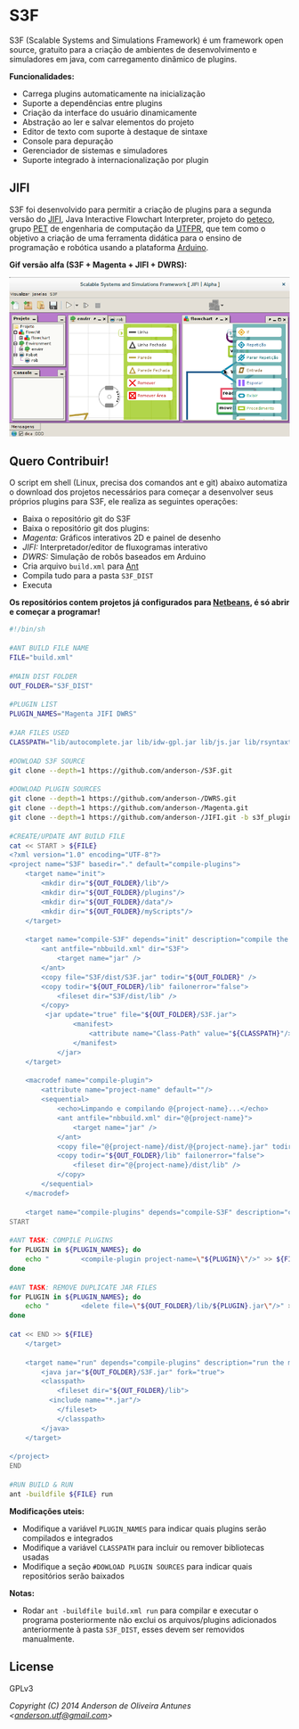 S3F
===

S3F (Scalable Systems and Simulations Framework) é um framework open source, gratuito para a criação de ambientes de desenvolvimento e simuladores em java, com carregamento dinâmico de plugins.


**Funcionalidades:**

- Carrega plugins automaticamente na inicialização
- Suporte a dependências entre plugins
- Criação da interface do usuário dinamicamente
- Abstração ao ler e salvar elementos do projeto
- Editor de texto com suporte à destaque de sintaxe
- Console para depuração
- Gerenciador de sistemas e simuladores
- Suporte integrado à internacionalização por plugin

JIFI
----

S3F foi desenvolvido para permitir a criação de plugins para a segunda versão do [JIFI], Java Interactive Flowchart Interpreter, projeto do [peteco], grupo [PET] de engenharia de computação da [UTFPR], que tem como o objetivo a criação de uma ferramenta didática para o ensino de programação e robótica usando a plataforma [Arduino].

**Gif versão alfa (S3F + Magenta + JIFI + DWRS):**

![gif](https://github.com/anderson-/S3F/raw/master/alfa.gif "S3F+Magenta+JIFI+DWRS versão alfa")

Quero Contribuir!
-----------------

O script em shell (Linux, precisa dos comandos ant e git) abaixo automatiza o download dos projetos necessários para começar a desenvolver seus próprios plugins para S3F, ele realiza as seguintes operações:

- Baixa o repositório git do S3F
- Baixa o repositório git dos plugins:
 - *Magenta:* Gráficos interativos 2D e painel de desenho
 - *JIFI:* Interpretador/editor de fluxogramas interativo
 - *DWRS:* Simulação de robôs baseados em Arduino
- Cria arquivo `build.xml` para [Ant]
- Compila tudo para a pasta `S3F_DIST`
- Executa

**Os repositórios contem projetos já configurados para [Netbeans], é só abrir e começar a programar!**


```sh
#!/bin/sh

#ANT BUILD FILE NAME
FILE="build.xml"

#MAIN DIST FOLDER
OUT_FOLDER="S3F_DIST"

#PLUGIN LIST
PLUGIN_NAMES="Magenta JIFI DWRS"

#JAR FILES USED
CLASSPATH="lib/autocomplete.jar lib/idw-gpl.jar lib/js.jar lib/rsyntaxtextarea.jar lib/jep-2.4.1.jar lib/RXTXcomm.jar"

#DOWLOAD S3F SOURCE
git clone --depth=1 https://github.com/anderson-/S3F.git

#DOWLOAD PLUGIN SOURCES
git clone --depth=1 https://github.com/anderson-/DWRS.git
git clone --depth=1 https://github.com/anderson-/Magenta.git
git clone --depth=1 https://github.com/anderson-/JIFI.git -b s3f_plugin

#CREATE/UPDATE ANT BUILD FILE
cat << START > ${FILE}
<?xml version="1.0" encoding="UTF-8"?>
<project name="S3F" basedir="." default="compile-plugins">
    <target name="init">
        <mkdir dir="${OUT_FOLDER}/lib"/>
        <mkdir dir="${OUT_FOLDER}/plugins"/>
        <mkdir dir="${OUT_FOLDER}/data"/>
        <mkdir dir="${OUT_FOLDER}/myScripts"/>
    </target>
    
    <target name="compile-S3F" depends="init" description="compile the main project">
        <ant antfile="nbbuild.xml" dir="S3F">
            <target name="jar" />
        </ant>
        <copy file="S3F/dist/S3F.jar" todir="${OUT_FOLDER}" />
        <copy todir="${OUT_FOLDER}/lib" failonerror="false">
            <fileset dir="S3F/dist/lib" />
        </copy>
	     <jar update="true" file="${OUT_FOLDER}/S3F.jar">
                <manifest>
                    <attribute name="Class-Path" value="${CLASSPATH}"/>
                </manifest>
            </jar>
    </target>
    
    <macrodef name="compile-plugin">
        <attribute name="project-name" default=""/>
        <sequential>
            <echo>Limpando e compilando @{project-name}...</echo>
            <ant antfile="nbbuild.xml" dir="@{project-name}">
                <target name="jar" />
            </ant>
            <copy file="@{project-name}/dist/@{project-name}.jar" todir="${OUT_FOLDER}/plugins" />
            <copy todir="${OUT_FOLDER}/lib" failonerror="false">
                <fileset dir="@{project-name}/dist/lib" />
            </copy>
        </sequential>
    </macrodef>
    
    <target name="compile-plugins" depends="compile-S3F" description="compile all the plugins">
START

#ANT TASK: COMPILE PLUGINS
for PLUGIN in ${PLUGIN_NAMES}; do
	echo "        <compile-plugin project-name=\"${PLUGIN}\"/>" >> ${FILE}
done

#ANT TASK: REMOVE DUPLICATE JAR FILES
for PLUGIN in ${PLUGIN_NAMES}; do
	echo "        <delete file=\"${OUT_FOLDER}/lib/${PLUGIN}.jar\"/>" >> ${FILE}
done

cat << END >> ${FILE}
    </target>
    
    <target name="run" depends="compile-plugins" description="run the main project with plugins">
        <java jar="${OUT_FOLDER}/S3F.jar" fork="true">
	    <classpath>
	        <fileset dir="${OUT_FOLDER}/lib">
		  <include name="*.jar"/>
	        </fileset>
            </classpath>
        </java>
    </target>

</project>
END

#RUN BUILD & RUN
ant -buildfile ${FILE} run

```

**Modificações uteis:**
- Modifique a variável `PLUGIN_NAMES` para indicar quais plugins serão compilados e integrados
- Modifique a variável `CLASSPATH` para incluir ou remover bibliotecas usadas
- Modifique a seção `#DOWLOAD PLUGIN SOURCES` para indicar quais repositórios serão baixados

**Notas:**
- Rodar `ant -buildfile build.xml run` para compilar e executar o programa posteriormente não exclui os arquivos/plugins adicionados anteriormente à pasta `S3F_DIST`, esses devem ser removidos manualmente.


License
----

GPLv3

*Copyright (C) 2014 Anderson de Oliveira Antunes <<anderson.utf@gmail.com>>*

[jifi]:https://github.com/anderson-/JIFI
[peteco]:http://dainf.ct.utfpr.edu.br/peteco/cursos/robotica
[pet]:http://portal.mec.gov.br/pet
[utfpr]:http://www.utfpr.edu.br
[arduino]:http://www.arduino.cc
[ant]:http://ant.apache.org
[netbeans]:https://netbeans.org
